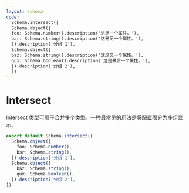 ```yaml
---
layout: schema
code: |
  Schema.intersect([
  Schema.object({
  foo: Schema.number().description('这是一个属性。'),
  bar: Schema.string().description('这是另一个属性。'),
  }).description('分组 1'),
  Schema.object({
  baz: Schema.string().description('这是又一个属性。'),
  qux: Schema.boolean().description('这是最后一个属性。'),
  }).description('分组 2'),
  ])
---
```


# Intersect

Intersect 类型可用于合并多个类型。一种最常见的用法是将配置项分为多组显示。

```ts
export default Schema.intersect([
  Schema.object({
    foo: Schema.number(),
    bar: Schema.string(),
  }).description('分组 1'),
  Schema.object({
    baz: Schema.string(),
    qux: Schema.boolean(),
  }).description('分组 2'),
])
```
